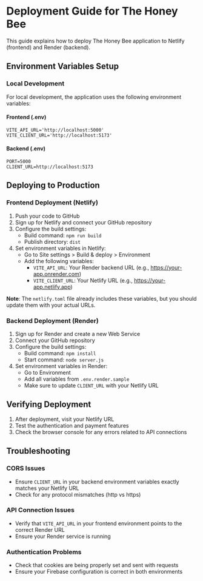 # Deployment Guide for The Honey Bee

This guide explains how to deploy The Honey Bee application to Netlify (frontend) and Render (backend).

## Environment Variables Setup

### Local Development

For local development, the application uses the following environment variables:

#### Frontend (.env)
```
VITE_API_URL='http://localhost:5000'
VITE_CLIENT_URL='http://localhost:5173'
```

#### Backend (.env)
```
PORT=5000
CLIENT_URL=http://localhost:5173
```

## Deploying to Production

### Frontend Deployment (Netlify)

1. Push your code to GitHub
2. Sign up for Netlify and connect your GitHub repository
3. Configure the build settings:
   - Build command: `npm run build`
   - Publish directory: `dist`
4. Set environment variables in Netlify:
   - Go to Site settings > Build & deploy > Environment
   - Add the following variables:
     - `VITE_API_URL`: Your Render backend URL (e.g., https://your-app.onrender.com)
     - `VITE_CLIENT_URL`: Your Netlify URL (e.g., https://your-app.netlify.app)

**Note**: The `netlify.toml` file already includes these variables, but you should update them with your actual URLs.

### Backend Deployment (Render)

1. Sign up for Render and create a new Web Service
2. Connect your GitHub repository
3. Configure the build settings:
   - Build command: `npm install`
   - Start command: `node server.js`
4. Set environment variables in Render:
   - Go to Environment
   - Add all variables from `.env.render.sample`
   - Make sure to update `CLIENT_URL` with your Netlify URL

## Verifying Deployment

1. After deployment, visit your Netlify URL
2. Test the authentication and payment features
3. Check the browser console for any errors related to API connections

## Troubleshooting

### CORS Issues
- Ensure `CLIENT_URL` in your backend environment variables exactly matches your Netlify URL
- Check for any protocol mismatches (http vs https)

### API Connection Issues
- Verify that `VITE_API_URL` in your frontend environment points to the correct Render URL
- Ensure your Render service is running

### Authentication Problems
- Check that cookies are being properly set and sent with requests
- Ensure your Firebase configuration is correct in both environments
